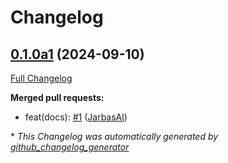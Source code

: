 # Changelog

## [0.1.0a1](https://github.com/OpenVoiceOS/ovos-bidirectional-translation-plugin/tree/0.1.0a1) (2024-09-10)

[Full Changelog](https://github.com/OpenVoiceOS/ovos-bidirectional-translation-plugin/compare/61d40ef69233d2869003dceb7fae43ad4adddf4a...0.1.0a1)

**Merged pull requests:**

- feat\(docs\): [\#1](https://github.com/OpenVoiceOS/ovos-bidirectional-translation-plugin/pull/1) ([JarbasAl](https://github.com/JarbasAl))



\* *This Changelog was automatically generated by [github_changelog_generator](https://github.com/github-changelog-generator/github-changelog-generator)*
